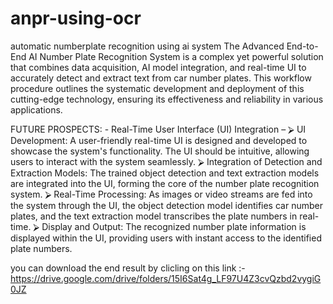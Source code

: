 # anpr-using-ocr
automatic numberplate recognition using ai system
The Advanced End-to-End AI Number Plate Recognition System is a complex yet powerful 
solution that combines data acquisition, AI model integration, and real-time UI to accurately 
detect and extract text from car number plates. This workflow procedure outlines the 
systematic development and deployment of this cutting-edge technology, ensuring its 
effectiveness and reliability in various applications.

FUTURE PROSPECTS: -
Real-Time User Interface (UI) Integration –
⮚ UI Development: A user-friendly real-time UI is designed and developed to showcase 
the system's functionality. The UI should be intuitive, allowing users to interact with 
the system seamlessly.
⮚ Integration of Detection and Extraction Models: The trained object detection and text 
extraction models are integrated into the UI, forming the core of the number plate 
recognition system.
⮚ Real-Time Processing: As images or video streams are fed into the system through 
the UI, the object detection model identifies car number plates, and the text extraction 
model transcribes the plate numbers in real-time.
⮚ Display and Output: The recognized number plate information is displayed within the 
UI, providing users with instant access to the identified plate numbers.

 you can download the end result by clicling on this link :- https://drive.google.com/drive/folders/15I6Sat4g_LF97U4Z3cvQzbd2vygiG0JZ


